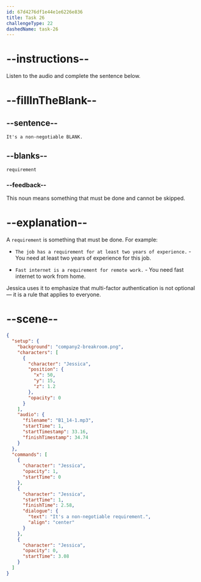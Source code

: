 ```yaml
---
id: 67d4276df1e44e1e6226e836
title: Task 26
challengeType: 22
dashedName: task-26
---
```


<!-- (audio) Jessica: It's a non-negotiable requirement. -->

# --instructions--

Listen to the audio and complete the sentence below.

# --fillInTheBlank--

## --sentence--

`It's a non-negotiable BLANK.`

## --blanks--

`requirement`

### --feedback--

This noun means something that must be done and cannot be skipped.

# --explanation--

A `requirement` is something that must be done. For example:

- `The job has a requirement for at least two years of experience.` - You need at least two years of experience for this job.

- `Fast internet is a requirement for remote work.` - You need fast internet to work from home.

Jessica uses it to emphasize that multi-factor authentication is not optional — it is a rule that applies to everyone.

# --scene--

```json
{
  "setup": {
    "background": "company2-breakroom.png",
    "characters": [
      {
        "character": "Jessica",
        "position": {
          "x": 50,
          "y": 15,
          "z": 1.2
        },
        "opacity": 0
      }
    ],
    "audio": {
      "filename": "B1_14-1.mp3",
      "startTime": 1,
      "startTimestamp": 33.16,
      "finishTimestamp": 34.74
    }
  },
  "commands": [
    {
      "character": "Jessica",
      "opacity": 1,
      "startTime": 0
    },
    {
      "character": "Jessica",
      "startTime": 1,
      "finishTime": 2.58,
      "dialogue": {
        "text": "It's a non-negotiable requirement.",
        "align": "center"
      }
    },
    {
      "character": "Jessica",
      "opacity": 0,
      "startTime": 3.08
    }
  ]
}
```
